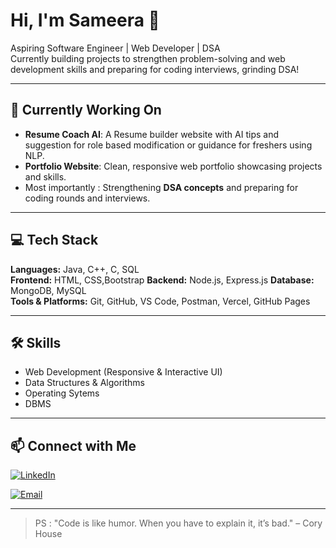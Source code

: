 # Hi, I'm Sameera 👋

Aspiring Software Engineer | Web Developer | DSA  
Currently building projects to strengthen problem-solving and web development skills and preparing for coding interviews, grinding DSA!

---

## 🔭 Currently Working On
- **Resume Coach AI**: A Resume builder website with AI tips and suggestion for role based modification or guidance for freshers using NLP. 
- **Portfolio Website**: Clean, responsive web portfolio showcasing projects and skills. 
- Most importantly : Strengthening **DSA concepts** and preparing for coding rounds and interviews.

---

## 💻 Tech Stack
**Languages:** Java, C++, C, SQL  
**Frontend:** HTML, CSS,Bootstrap 
**Backend:** Node.js, Express.js 
**Database:** MongoDB, MySQL  
**Tools & Platforms:** Git, GitHub, VS Code, Postman, Vercel, GitHub Pages  

---

## 🛠 Skills
- Web Development (Responsive & Interactive UI)  
- Data Structures & Algorithms
- Operating Sytems
- DBMS   

---

## 📫 Connect with Me
[![LinkedIn](https://img.shields.io/badge/-LinkedIn-blue?style=flat&logo=linkedin&logoColor=white)]([https://www.linkedin.com/in/sameerapujari/](https://www.linkedin.com/in/sameera-pujari-036974283))  

[![Email](https://img.shields.io/badge/-Email-red?style=flat&logo=gmail&logoColor=white)](mailto:sameerapujari.15@gmail.com)

---


> PS :
> "Code is like humor. When you have to explain it, it’s bad." – Cory House
